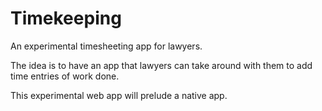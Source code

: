 # Timekeeping

An experimental timesheeting app for lawyers.

The idea is to have an app that lawyers can take around with them to add time entries of work done.

This experimental web app will prelude a native app.
